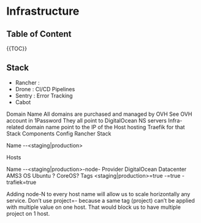 # Infrastructure

## Table of Content

{{TOC}}

## Stack

- Rancher : 
- Drone : CI/CD Pipelines
- Sentry : Error Tracking
- Cabot

Domain Name
All domains are purchased and managed by OVH
See OVH account in 1Password
They all point to DigitalOcean NS servers
Infra-related domain name point to the IP of the Host hosting Traefik for that Stack
Components Config
Rancher
Stack

Name
<client>-<project>-<staging|production>

Hosts

Name
<client>-<project>-<staging|production>-node-<node-id>
Provider
DigitalOcean
Datacenter
AMS3
OS
Ubuntu ? CoreOS?
Tags
<staging|production>=true
<client>-<project>=true
<stack>-trafiek=true



Adding node-N to every host name will allow us to scale horizontally any service.
Don’t use project=<client-id>-<project-id> because a same tag (project) can’t be applied with multiple value on one host. That would block us to have multiple project on 1 host.

